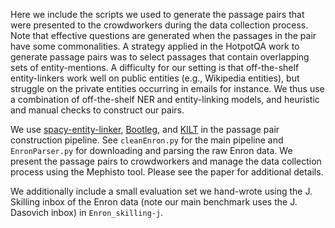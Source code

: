 
Here we include the scripts we used to generate the passage pairs that were presented to the crowdworkers during the data collection process. Note that effective questions are generated when the passages in the pair have some commonalities. A strategy applied in the HotpotQA work to generate passage pairs was to select passages that contain overlapping sets of entity-mentions. A difficulty for our setting is that off-the-shelf entity-linkers work well on public entities (e.g., Wikipedia entities), but struggle on the private entities occurring in emails for instance. We thus use a combination of off-the-shelf NER and entity-linking models, and heuristic and manual checks to construct our pairs. 

We use [spacy-entity-linker](https://github.com/egerber/spaCy-entity-linker), [Bootleg](https://github.com/HazyResearch/bootleg), and [KILT](https://github.com/facebookresearch/KILT) in the passage pair construction pipeline. See ```cleanEnron.py``` for the main pipeline and ```EnronParser.py``` for downloading and parsing the raw Enron data. We present the passage pairs to crowdworkers and manage the data collection process using the Mephisto tool. Please see the paper for additional details.


We additionally include a small evaluation set we hand-wrote using the J. Skilling inbox of the Enron data (note our main benchmark uses the J. Dasovich inbox) in ```Enron_skilling-j```.
